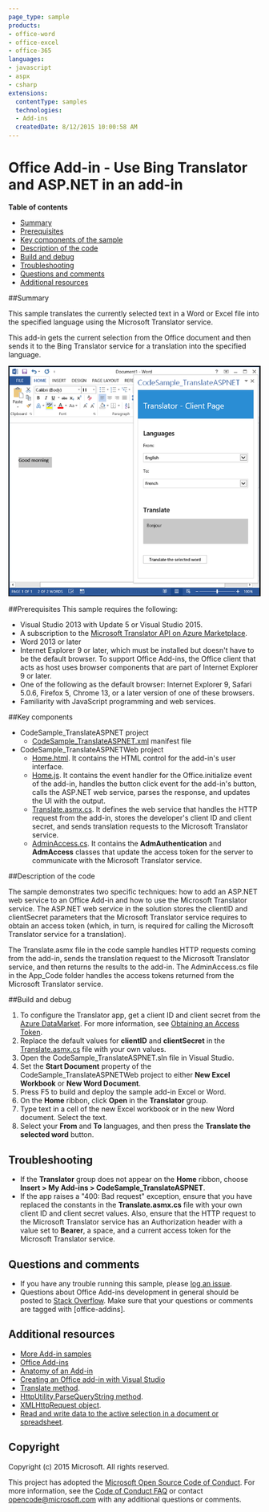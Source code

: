 ```yaml
---
page_type: sample
products:
- office-word
- office-excel
- office-365
languages:
- javascript
- aspx
- csharp
extensions:
  contentType: samples
  technologies:
  - Add-ins
  createdDate: 8/12/2015 10:00:58 AM
---
```

# Office Add-in - Use Bing Translator and ASP.NET in an add-in

**Table of contents**

* [Summary](#summary)
* [Prerequisites](#prerequisites)
* [Key components of the sample](#components)
* [Description of the code](#codedescription)
* [Build and debug](#build)
* [Troubleshooting](#troubleshooting)
* [Questions and comments](#questions)
* [Additional resources](#additional-resources)

<a name="summary"></a>
##Summary

This sample translates the currently selected text in a Word or Excel file into the specified language using the Microsoft Translator service.

This add-in gets the current selection from the Office document and then sends it to the Bing Translator service for a translation into the specified language.

![Screenshot of running sample](TranslatorAppCodeSample.PNG)

<a name="prerequisites"></a>
##Prerequisites
This sample requires the following:  

  - Visual Studio 2013 with Update 5 or Visual Studio 2015.
  - A subscription to the [Microsoft Translator API on Azure Marketplace](https://datamarket.azure.com/dataset/1899a118-d202-492c-aa16-ba21c33c06cb).
  - Word 2013 or later
  - Internet Explorer 9 or later, which must be installed but doesn't have to be the default browser. To support Office Add-ins, the Office client that acts as host uses browser components that are part of Internet Explorer 9 or later.
  - One of the following as the default browser: Internet Explorer 9, Safari 5.0.6, Firefox 5, Chrome 13, or a later version of one of these browsers.
  - Familiarity with JavaScript programming and web services.

<a name="components"></a>
##Key components

* CodeSample_TranslateASPNET project
	* [CodeSample_TranslateASPNET.xml](https://github.com/OfficeDev/Office-Add-in-TranslateASPNET/blob/master/C%23/CodeSample_TranslateASPNET/CodeSample_TranslateASPNETManifest/CodeSample_TranslateASPNET.xml) manifest file
* CodeSample_TranslateASPNETWeb project
	* [Home.html](https://github.com/OfficeDev/Office-Add-in-TranslateASPNET/blob/master/C%23/CodeSample_TranslateASPNETWeb/App/Home/Home.html). It contains the HTML control for the add-in's user interface.
	* [Home.js](https://github.com/OfficeDev/Office-Add-in-TranslateASPNET/blob/master/C%23/CodeSample_TranslateASPNETWeb/App/Home/Home.js). It contains the event handler for the Office.initialize event of the add-in, handles the button click event for the add-in's button, calls the ASP.NET web service, parses the response, and updates the UI with the output.
	* [Translate.asmx.cs](https://github.com/OfficeDev/Office-Add-in-TranslateASPNET/blob/master/C%23/CodeSample_TranslateASPNETWeb/App/Translate.asmx.cs). It defines the web service that handles the HTTP request from the add-in, stores the developer's client ID and client secret, and sends translation requests to the Microsoft Translator service.
	* [AdminAccess.cs](). It contains the **AdmAuthentication** and **AdmAccess** classes that update the access token for the server to communicate with the Microsoft Translator service.

<a name="codedescription"></a>
##Description of the code

The sample demonstrates two specific techniques: how to add an ASP.NET web service to an Office Add-in and how to use the Microsoft Translator service. The ASP.NET web service in the solution stores the clientID and clientSecret parameters that the Microsoft Translator service requires to obtain an access token (which, in turn, is required for calling the Microsoft Translator service for a translation).

The Translate.asmx file in the code sample handles HTTP requests coming from the add-in, sends the translation request to the Microsoft Translator service, and then returns the results to the add-in. The AdminAccess.cs file in the App_Code folder handles the access tokens returned from the Microsoft Translator service.

<a name="build"></a>
##Build and debug

1.	To configure the Translator app, get a client ID and client secret from the [Azure DataMarket](https://datamarket.azure.com/dataset/1899a118-d202-492c-aa16-ba21c33c06cb). For more information, see [Obtaining an Access Token](http://msdn.microsoft.com/library/hh454950.aspx).
2.	Replace the default values for **clientID** and **clientSecret** in the [Translate.asmx.cs](https://github.com/OfficeDev/Office-Add-in-TranslateASPNET/blob/master/C%23/CodeSample_TranslateASPNETWeb/App/Translate.asmx.cs) file with your own values.
3.	Open the CodeSample_TranslateASPNET.sln file in Visual Studio.
4.	Set the **Start Document** property of the CodeSample_TranslateASPNETWeb project to either **New Excel Workbook** or **New Word Document**. 
5.	Press F5 to build and deploy the sample add-in Excel or Word.
6.	On the **Home** ribbon, click **Open** in the **Translator** group.
6.	Type text in a cell of the new Excel workbook or in the new Word document. Select the text.
7.	Select your **From** and **To** languages, and then press the **Translate the selected word** button.

<a name="troubleshooting"></a>
## Troubleshooting

- If the **Translator** group does not appear on the **Home** ribbon, choose **Insert > My Add-ins >  CodeSample_TranslateASPNET**.
- If the app raises a "400: Bad request" exception, ensure that you have replaced the constants in the **Translate.asmx.cs** file with your own client ID and client secret values. Also, ensure that the HTTP request to the Microsoft Translator service has an Authorization header with a value set to **Bearer**, a space, and a current access token for the Microsoft Translator service.

<a name="questions"></a>
## Questions and comments

- If you have any trouble running this sample, please [log an issue](https://github.com/OfficeDev/Office-Add-in-TranslateASPNET/issues).
- Questions about Office Add-ins development in general should be posted to [Stack Overflow](http://stackoverflow.com/questions/tagged/office-addins). Make sure that your questions or comments are tagged with [office-addins].

<a name="additional-resources"></a>
## Additional resources ##

- [More Add-in samples](https://github.com/OfficeDev?utf8=%E2%9C%93&query=-Add-in)
- [Office Add-ins](http://msdn.microsoft.com/library/office/jj220060.aspx)
- [Anatomy of an Add-in](https://msdn.microsoft.com/library/office/jj220082.aspx#StartBuildingApps_AnatomyofApp)
- [Creating an Office add-in with Visual Studio](https://msdn.microsoft.com/library/office/fp179827.aspx#Tools_CreatingWithVS)
- [Translate method](https://msdn.microsoft.com/library/ff512421.aspx).
- [HttpUtility.ParseQueryString method](https://msdn.microsoft.com/library/ms150046.aspx).
- [XMLHttpRequest object](https://msdn.microsoft.com/library/ms535874(v=vs.85).aspx).
- [Read and write data to the active selection in a document or spreadsheet](https://msdn.microsoft.com/library/office/fp123513.aspx).


## Copyright
Copyright (c) 2015 Microsoft. All rights reserved.


This project has adopted the [Microsoft Open Source Code of Conduct](https://opensource.microsoft.com/codeofconduct/). For more information, see the [Code of Conduct FAQ](https://opensource.microsoft.com/codeofconduct/faq/) or contact [opencode@microsoft.com](mailto:opencode@microsoft.com) with any additional questions or comments.
